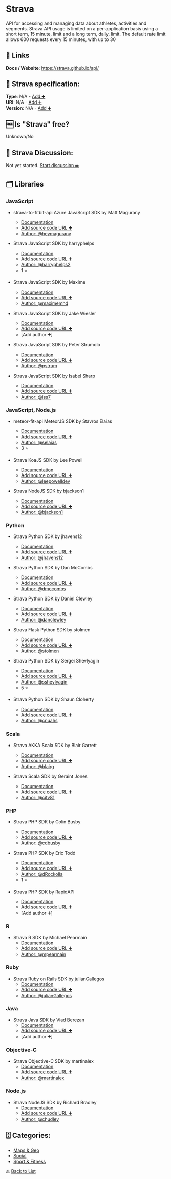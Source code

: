 # Strava
API for accessing and managing data about athletes, activities and segments. Strava API usage is limited on a per-application basis using a short term, 15 minute, limit and a long term, daily, limit. The default rate limit allows 600 requests every 15 minutes, with up to 30

##  🔗 Links
**Docs / Website**: https://strava.github.io/api/

## 🧬 Strava specification:
**Type**: N/A - [Add ➕](https://github.com/apis-list/apis-list/edit/main/apis-list.yaml)  
**URI**: N/A - [Add ➕](https://github.com/apis-list/apis-list/edit/main/apis-list.yaml)  
**Version**: N/A - [Add ➕](https://github.com/apis-list/apis-list/edit/main/apis-list.yaml)

## 🆓 Is "Strava" free?
Unknown/No  

## 💬 Strava Discussion:
Not yet started. [Start discussion ➡️](https://github.com/apis-list/apis-list/discussions/new)

## 🗂️ Libraries
### JavaScript
- strava-to-fitbit-api Azure JavaScript SDK by Matt Magurany
    - [Documentation](https://github.com/heymagurany/strava-to-fitbit-api)
    - [Add source code URL ➕]()
    - [Author: @heymagurany](https://github.com/heymagurany)

- Strava JavaScript SDK by harryphelps
    - [Documentation](https://github.com/harryphelps/SportsDataVisualisation)
    - [Add source code URL ➕]()
    - [Author: @harryphelps2](https://github.com/harryphelps2)
    - 1 ⭐

- Strava JavaScript SDK by Maxime
    - [Documentation](https://github.com/maximemhd/Maaxstats)
    - [Add source code URL ➕]()
    - [Author: @maximemhd](https://github.com/maximemhd)

- Strava JavaScript SDK by Jake Wiesler
    - [Documentation](https://github.com/jakewies/just-chart-it)
    - [Add source code URL ➕]()
    - [Add author ➕]

- Strava JavaScript SDK by Peter Strumolo
    - [Documentation](https://github.com/pstrum/athletes-dashboard)
    - [Add source code URL ➕]()
    - [Author: @pstrum](https://github.com/pstrum)

- Strava JavaScript SDK by Isabel Sharp
    - [Documentation](https://github.com/iss7/StravaWaxTracker)
    - [Add source code URL ➕]()
    - [Author: @iss7](https://github.com/iss7)

### JavaScript, Node.js
- meteor-fit-api MeteorJS SDK by Stavros Elaias
    - [Documentation](https://github.com/selaias/meteor-fit-api)
    - [Add source code URL ➕]()
    - [Author: @selaias](https://github.com/selaias)
    - 3 ⭐

- Strava KoaJS SDK by Lee Powell
    - [Documentation](https://github.com/leepowellcouk/koa-strava-api)
    - [Add source code URL ➕]()
    - [Author: @leepowelldev](https://github.com/leepowelldev)

- Strava NodeJS SDK by bjackson1
    - [Documentation](https://github.com/bjackson1/strava_updater)
    - [Add source code URL ➕]()
    - [Author: @bjackson1](https://github.com/bjackson1)

### Python
- Strava Python SDK by jhavens12
    - [Documentation](https://github.com/jhavens12/Running_Graphs)
    - [Add source code URL ➕]()
    - [Author: @jhavens12](https://github.com/jhavens12)

- Strava Python SDK by Dan McCombs
    - [Documentation](https://github.com/dmccombs/everest_climbing)
    - [Add source code URL ➕]()
    - [Author: @dmccombs](https://github.com/dmccombs)

- Strava Python SDK by Daniel Clewley
    - [Documentation](https://github.com/danclewley/get_pcr_tt_results)
    - [Add source code URL ➕]()
    - [Author: @danclewley](https://github.com/danclewley)

- Strava Flask Python SDK by stolmen
    - [Documentation](https://github.com/stolmen/strava_flask_derp)
    - [Add source code URL ➕]()
    - [Author: @stolmen](https://github.com/stolmen)

- Strava Python SDK by Sergei Shevlyagin
    - [Documentation](https://github.com/sshevlyagin/strava-api-v3.1)
    - [Add source code URL ➕]()
    - [Author: @sshevlyagin](https://github.com/sshevlyagin)
    - 5 ⭐

- Strava Python SDK by Shaun Cloherty
    - [Documentation](https://github.com/cnuahs/strava-tools)
    - [Add source code URL ➕]()
    - [Author: @cnuahs](https://github.com/cnuahs)

### Scala
- Strava AKKA Scala SDK by Blair Garrett
    - [Documentation](https://github.com/blairg/comparemyrace-backend)
    - [Add source code URL ➕]()
    - [Author: @blairg](https://github.com/blairg)

- Strava Scala SDK by Geraint Jones
    - [Documentation](https://github.com/city81/strava-service)
    - [Add source code URL ➕]()
    - [Author: @city81](https://github.com/city81)

### PHP
- Strava PHP SDK by Colin Busby
    - [Documentation](https://github.com/cdbusby/activity-tracker)
    - [Add source code URL ➕]()
    - [Author: @cdbusby](https://github.com/cdbusby)

- Strava PHP SDK by Eric Todd
    - [Documentation](https://github.com/dRockolla/GearSpy)
    - [Add source code URL ➕]()
    - [Author: @dRockolla](https://github.com/dRockolla)
    - 1 ⭐

- Strava PHP SDK by RapidAPI
    - [Documentation](https://github.com/RapidSoftwareSolutions/Marketplace-Strava-Package)
    - [Add source code URL ➕]()
    - [Add author ➕]

### R
- Strava R SDK by Michael Pearmain
    - [Documentation](https://github.com/mpearmain/StravR)
    - [Add source code URL ➕]()
    - [Author: @mpearmain](https://github.com/mpearmain)

### Ruby
- Strava Ruby on Rails SDK by julianGallegos
    - [Documentation](https://github.com/julianGallegos/strava_rails_api)
    - [Add source code URL ➕]()
    - [Author: @julianGallegos](https://github.com/julianGallegos)

### Java
- Strava Java SDK by Vlad Berezan
    - [Documentation](https://github.com/vberezan/st.utils-strava-api-wrapper)
    - [Add source code URL ➕]()
    - [Add author ➕]

### Objective-C
- Strava Objective-C SDK by martinalex
    - [Documentation](https://github.com/martinalex/WebServiceCall)
    - [Add source code URL ➕]()
    - [Author: @martinalex](https://github.com/martinalex)

### Node.js
- Strava NodeJS SDK by Richard Bradley
    - [Documentation](https://github.com/chudley/node-strava)
    - [Add source code URL ➕]()
    - [Author: @chudley](https://github.com/chudley)


## 🗄️ Categories:
- [Maps & Geo](https://github.com/apis-list/apis-list#maps--geo-)
- [Social](https://github.com/apis-list/apis-list#social-)
- [Sport & Fitness](https://github.com/apis-list/apis-list#sport--fitness-)

🔙  [Back to List](https://github.com/apis-list/apis-list)
